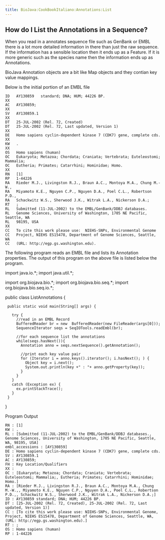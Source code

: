 ```yaml
---
title: BioJava:CookBookItaliano:Annotations:List
---
```


How do I List the Annotations in a Sequence?
--------------------------------------------

When you read in a annotates sequence file such as GenBank or EMBL there
is a lot more detailed information in there than just the raw sequence.
If the information has a sensible location then it ends up as a Feature.
If it is more generic such as the species name then the information ends
up as Annotations.

BioJava Annotation objects are a bit like Map objects and they contian
key value mappings.

Below is the initial portion of an EMBL file

    ID   AY130859   standard; DNA; HUM; 44226 BP.
    XX
    AC   AY130859;
    XX
    SV   AY130859.1
    XX
    DT   25-JUL-2002 (Rel. 72, Created)
    DT   25-JUL-2002 (Rel. 72, Last updated, Version 1)
    XX
    DE   Homo sapiens cyclin-dependent kinase 7 (CDK7) gene, complete cds.
    XX
    KW   .
    XX
    OS   Homo sapiens (human)
    OC   Eukaryota; Metazoa; Chordata; Craniata; Vertebrata; Euteleostomi; Mammalia;
    OC   Eutheria; Primates; Catarrhini; Hominidae; Homo.
    XX
    RN   [1]
    RP   1-44226
    RA   Rieder M.J., Livingston R.J., Braun A.C., Montoya M.A., Chung M.-W.,
    RA   Miyamoto K.E., Nguyen C.P., Nguyen D.A., Poel C.L., Robertson P.D.,
    RA   Schackwitz W.S., Sherwood J.K., Witrak L.A., Nickerson D.A.;
    RT   ;
    RL   Submitted (11-JUL-2002) to the EMBL/GenBank/DDBJ databases.
    RL   Genome Sciences, University of Washington, 1705 NE Pacific, Seattle, WA
    RL   98195, USA
    XX
    CC   To cite this work please use:  NIEHS-SNPs, Environmental Genome
    CC   Project, NIEHS ES15478, Department of Genome Sciences, Seattle, WA
    CC   (URL: http://egp.gs.washington.edu).

The following program reads an EMBL file and lists its Annotation
properties. The output of this program on the above file is listed below
the program.

<java> import java.io.\*; import java.util.\*;

import org.biojava.bio.\*; import org.biojava.bio.seq.\*; import
org.biojava.bio.seq.io.\*;

public class ListAnnotations {

` public static void main(String[] args) {`

`   try {`  
`     //read in an EMBL Record`  
`     BufferedReader br = new  BufferedReader(new FileReader(args[0]));`  
`     SequenceIterator seqs = SeqIOTools.readEmbl(br);`

`     //for each sequence list the annotations`  
`     while(seqs.hasNext()){`  
`       Annotation anno = seqs.nextSequence().getAnnotation();`

`       //print each key value pair`  
`       for (Iterator i = anno.keys().iterator(); i.hasNext(); ) {`  
`         Object key = i.next();`  
`         System.out.println(key +" : "+ anno.getProperty(key));`  
`       }`  
`     }`  
`   }`  
`   catch (Exception ex) {`  
`     ex.printStackTrace();`  
`   }`  
` }`

} </java>

Program Output

    RN : [1]
    KW : .
    RL : [Submitted (11-JUL-2002) to the EMBL/GenBank/DDBJ databases., Genome Sciences, University of Washington, 1705 NE Pacific, Seattle, WA, 98195, USA]
    embl_accessions : [AY130859]
    DE : Homo sapiens cyclin-dependent kinase 7 (CDK7) gene, complete cds.
    SV : AY130859.1
    AC : AY130859;
    FH : Key Location/Qualifiers
    XX :
    OC : [Eukaryota; Metazoa; Chordata; Craniata; Vertebrata; Euteleostomi; Mammalia;, Eutheria; Primates; Catarrhini; Hominidae; Homo.]
    RA : [Rieder M.J., Livingston R.J., Braun A.C., Montoya M.A., Chung M.-W.,, Miyamoto K.E., Nguyen C.P., Nguyen D.A., Poel C.L., Robertson P.D.,, Schackwitz W.S., Sherwood J.K., Witrak L.A., Nickerson D.A.;]
    ID : AY130859 standard; DNA; HUM; 44226 BP.
    DT : [25-JUL-2002 (Rel. 72, Created), 25-JUL-2002 (Rel. 72, Last updated, Version 1)]
    CC : [To cite this work please use: NIEHS-SNPs, Environmental Genome, Project, NIEHS ES15478, Department of Genome Sciences, Seattle, WA, (URL: http://egp.gs.washington.edu).]
    RT : ;
    OS : Homo sapiens (human)
    RP : 1-44226 
